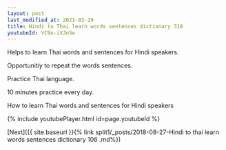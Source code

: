 ```yaml
---
layout: post
last_modified_at: 2021-03-29
title: Hindi to Thai learn words sentences dictionary 318 
youtubeId: VC9o-iXJnSw
---
```

 
 
Helps to learn Thai words and sentences for Hindi speakers.

Opportunitiy to repeat the words sentences. 

Practice Thai language. 
 
10 minutes practice every day. 
 
How to learn Thai words and sentences for Hindi speakers 
 
{% include youtubePlayer.html id=page.youtubeId %}
 
 
[Next]({{ site.baseurl }}{% link  split1/_posts/2018-08-27-Hindi to thai learn words sentences dictionary 106 .md%})
 
